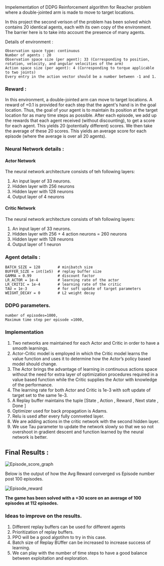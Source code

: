 Impelementation of DDPG Reinforcement algorithm for Reacher problem where a double-jointed arm is made to move to target locations.

In this project the second verison of the problem has been solved which contains 20 identical agents, each with its own copy of the environment.
The barrier here is to take into account the presence of many agents. 


Details of environment :
```
Observation space type: continuous
Number of agents : 20
Observation space size (per agent): 33 (Corresponding to position, rotation, velocity, and angular velocities of the arm)
Action space size (per agent): 4 (Corresponding to torque applicable to two joints)
Every entry in the action vector should be a number between -1 and 1.
```

### Reward :

In this environment, a double-jointed arm can move to target locations.
A reward of +0.1 is provided for each step that the agent's hand is in the goal location.
Thus, the goal of your agent is to maintain its position at the target location for as many time steps as possible.
After each episode, we add up the rewards that each agent received (without discounting), to get a score for each agent. This yields 20 (potentially different) scores. We then take the average of these 20 scores.
This yields an average score for each episode (where the average is over all 20 agents).


### Neural Network details :

#### Actor Network

The neural network architecture consists of teh following layers:
1. An input layer of 33 neurons.
2. Hidden layer with 256 neurons
3. Hidden layer with 128 neurons
4. Output layer of 4 neurons 

#### Critic Network

The neural network architecture consists of teh following layers:
1. An input layer of 33 neurons.
2. Hidden layer with 256 + 4 action neurons = 260 neurons
3. Hidden layer with 128 neurons
4. Output layer of 1 neuron 

### Agent details :
```
BATCH_SIZE = 128        # minibatch size
BUFFER_SIZE = int(1e5)  # replay buffer size
GAMMA = 0.99            # discount factor
LR_ACTOR = 1e-4         # learning rate of the actor 
LR_CRITIC = 1e-4        # learning rate of the critic
TAU = 1e-3              # for soft update of target parameters
WEIGHT_DECAY = 0        # L2 weight decay

```

### DDPG parameters.
```
number of episodes=1000, 
Maximum time step per episode =1000,
```
### Implementation

1. Two networks are maintained for each Actor and Critic in order to have a smooth learnings.
2. Actor-Critic model is employed in which the Critic model learns the value function and uses it to determine how the Actor’s policy based model should change.
3. The Actor brings the advantage of learning in continuous actions space without the need for extra layer of optimization procedures required in a value based function while the Critic supplies the Actor with knowledge of the performance.
4. The learning rate for both Actor and Critic is 1e-3 with soft update of target set to the same 1e-3. 
5. A Replay buffer maintains the tuple [State , Action , Reward , Next state , Done ]
6. Optimizer used for back propagation is Adams.
7. Relu is used after every fully connveted layer.
8. We are adding actions in the critic network with the second hidden layer.
10. We use Tau parameter to update the network slowly so that we so not overshoot in gradient descent and function learned by the neural network is better.


## Final Results :

![Episode_score_graph](https://user-images.githubusercontent.com/40532456/124653238-aae18600-de62-11eb-88f1-8561e1d97ed7.png)

Below is the output of how the Avg Reward converged vs Episode number post 100 episodes.

![Episode_reward](https://user-images.githubusercontent.com/40532456/124653488-fa27b680-de62-11eb-8060-513294685417.png)


**The game has been solved with a +30 score on an average of 100 episodes at 112 episodes.**


### Ideas to improve on the results.
1. Different replay buffers can be used for different agents
2. Prioritization of replay buffers.
3. PPO will be a good algotihm to try in this case.
4. Batch size of Replay BUffer can be increased to increase success of learning.
5. We can play with the number of time steps to have a good balance between exploitation and exploration.
